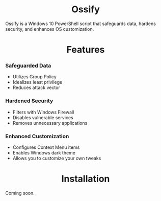 <h1 align = 'center'>Ossify</h1>
<p>Ossify is a Windows 10 PowerShell script that safeguards data, hardens security, and enhances OS customization.</p>

<h1 align = 'center'>Features</h1>

<h3>Safeguarded Data</h3>

- Utilizes Group Policy
- Idealizes least privilege
- Reduces attack vector

<h3>Hardened Security</h3>

- Filters with Windows Firewall
- Disables vulnerable services
- Removes unnecessary applications

<h3>Enhanced Customization</h3>

- Configures Context Menu items
- Enables Windows dark theme
- Allows you to customize your own tweaks

<h1 align = 'center'>Installation</h1>

Coming soon.
